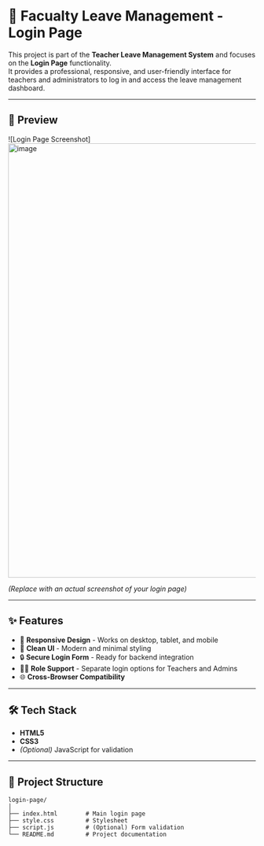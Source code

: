 # 🏫 Facualty Leave Management - Login Page

This project is part of the **Teacher Leave Management System** and focuses on the **Login Page** functionality.  
It provides a professional, responsive, and user-friendly interface for teachers and administrators to log in and access the leave management dashboard.

---

## 📸 Preview

![Login Page Screenshot]<img width="1485" height="883" alt="image" src="https://github.com/user-attachments/assets/a9905b6d-d50e-406e-8a6a-4c2bb3dc050e" />

*(Replace with an actual screenshot of your login page)*

---

## ✨ Features

- 📱 **Responsive Design** - Works on desktop, tablet, and mobile
- 🎨 **Clean UI** - Modern and minimal styling
- 🔒 **Secure Login Form** - Ready for backend integration
- 🧑‍🏫 **Role Support** - Separate login options for Teachers and Admins
- 🌐 **Cross-Browser Compatibility**

---

## 🛠️ Tech Stack

- **HTML5**
- **CSS3**
- *(Optional)* JavaScript for validation

---

## 📂 Project Structure

```plaintext
login-page/
│
├── index.html        # Main login page
├── style.css         # Stylesheet
├── script.js         # (Optional) Form validation
└── README.md         # Project documentation
